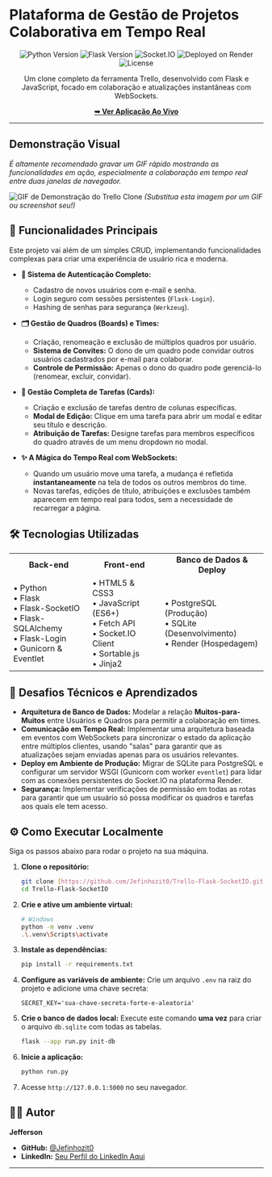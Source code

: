 # Plataforma de Gestão de Projetos Colaborativa em Tempo Real

<p align="center">
  <img src="https://img.shields.io/badge/Python-3.11+-blue?logo=python&logoColor=white" alt="Python Version">
  <img src="https://img.shields.io/badge/Flask-3.0+-black?logo=flask&logoColor=white" alt="Flask Version">
  <img src="https://img.shields.io/badge/Socket.IO-4.7-black?logo=socketdotio&logoColor=white" alt="Socket.IO">
  <img src="https://img.shields.io/badge/Deployed%20on-Render-46E3B7?logo=render" alt="Deployed on Render">
  <img src="https://img.shields.io/badge/license-MIT-blue.svg" alt="License">
</p>

<p align="center">
  Um clone completo da ferramenta Trello, desenvolvido com Flask e JavaScript, focado em colaboração e atualizações instantâneas com WebSockets.
</p>

<p align="center">
  <a href="https://trello-jefferson.onrender.com/"><strong>➥ Ver Aplicação Ao Vivo</strong></a>
</p>

---

## Demonstração Visual

*É altamente recomendado gravar um GIF rápido mostrando as funcionalidades em ação, especialmente a colaboração em tempo real entre duas janelas de navegador.*

![GIF de Demonstração do Trello Clone](https://i.imgur.com/uP1M2b6.png) 
*(Substitua esta imagem por um GIF ou screenshot seu!)*

## 🚀 Funcionalidades Principais

Este projeto vai além de um simples CRUD, implementando funcionalidades complexas para criar uma experiência de usuário rica e moderna.

* **👥 Sistema de Autenticação Completo:**
    * Cadastro de novos usuários com e-mail e senha.
    * Login seguro com sessões persistentes (`Flask-Login`).
    * Hashing de senhas para segurança (`Werkzeug`).

* **🗂️ Gestão de Quadros (Boards) e Times:**
    * Criação, renomeação e exclusão de múltiplos quadros por usuário.
    * **Sistema de Convites:** O dono de um quadro pode convidar outros usuários cadastrados por e-mail para colaborar.
    * **Controle de Permissão:** Apenas o dono do quadro pode gerenciá-lo (renomear, excluir, convidar).

* **📝 Gestão Completa de Tarefas (Cards):**
    * Criação e exclusão de tarefas dentro de colunas específicas.
    * **Modal de Edição:** Clique em uma tarefa para abrir um modal e editar seu título e descrição.
    * **Atribuição de Tarefas:** Designe tarefas para membros específicos do quadro através de um menu dropdown no modal.

* **✨ A Mágica do Tempo Real com WebSockets:**
    * Quando um usuário move uma tarefa, a mudança é refletida **instantaneamente** na tela de todos os outros membros do time.
    * Novas tarefas, edições de título, atribuições e exclusões também aparecem em tempo real para todos, sem a necessidade de recarregar a página.

## 🛠️ Tecnologias Utilizadas

<table align="center">
  <tr>
    <td align="center"><strong>Back-end</strong></td>
    <td align="center"><strong>Front-end</strong></td>
    <td align="center"><strong>Banco de Dados & Deploy</strong></td>
  </tr>
  <tr>
    <td>
      • Python<br>
      • Flask<br>
      • Flask-SocketIO<br>
      • Flask-SQLAlchemy<br>
      • Flask-Login<br>
      • Gunicorn & Eventlet
    </td>
    <td>
      • HTML5 & CSS3<br>
      • JavaScript (ES6+)<br>
      • Fetch API<br>
      • Socket.IO Client<br>
      • Sortable.js<br>
      • Jinja2
    </td>
    <td>
      • PostgreSQL (Produção)<br>
      • SQLite (Desenvolvimento)<br>
      • Render (Hospedagem)
    </td>
  </tr>
</table>

## 🧠 Desafios Técnicos e Aprendizados

* **Arquitetura de Banco de Dados:** Modelar a relação **Muitos-para-Muitos** entre Usuários e Quadros para permitir a colaboração em times.
* **Comunicação em Tempo Real:** Implementar uma arquitetura baseada em eventos com WebSockets para sincronizar o estado da aplicação entre múltiplos clientes, usando "salas" para garantir que as atualizações sejam enviadas apenas para os usuários relevantes.
* **Deploy em Ambiente de Produção:** Migrar de SQLite para PostgreSQL e configurar um servidor WSGI (Gunicorn com worker `eventlet`) para lidar com as conexões persistentes do Socket.IO na plataforma Render.
* **Segurança:** Implementar verificações de permissão em todas as rotas para garantir que um usuário só possa modificar os quadros e tarefas aos quais ele tem acesso.

## ⚙️ Como Executar Localmente

Siga os passos abaixo para rodar o projeto na sua máquina.

1.  **Clone o repositório:**
    ```bash
    git clone [https://github.com/Jefinhozit0/Trello-Flask-SocketIO.git](https://github.com/Jefinhozit0/Trello-Flask-SocketIO.git)
    cd Trello-Flask-SocketIO
    ```

2.  **Crie e ative um ambiente virtual:**
    ```bash
    # Windows
    python -m venv .venv
    .\.venv\Scripts\activate
    ```

3.  **Instale as dependências:**
    ```bash
    pip install -r requirements.txt
    ```

4.  **Configure as variáveis de ambiente:**
    Crie um arquivo `.env` na raiz do projeto e adicione uma chave secreta:
    ```
    SECRET_KEY='sua-chave-secreta-forte-e-aleatoria'
    ```

5.  **Crie o banco de dados local:**
    Execute este comando **uma vez** para criar o arquivo `db.sqlite` com todas as tabelas.
    ```bash
    flask --app run.py init-db
    ```

6.  **Inicie a aplicação:**
    ```bash
    python run.py
    ```

7.  Acesse `http://127.0.0.1:5000` no seu navegador.

## 👨‍💻 Autor

**Jefferson**

* **GitHub:** [@Jefinhozit0](https://github.com/Jefinhozit0)
* **LinkedIn:** [Seu Perfil do LinkedIn Aqui](https://www.linkedin.com/)

---
